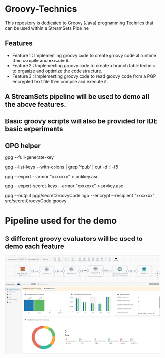 # Groovy-Technics
This repository is dedicated to Groovy (Java) programming Technics that can be used within a StreamSets Pipeline 

## Features

- Feature 1 : Implementing groovy code to create groovy code at runtime then compile and execute it.
- Feature 2 : Implementing groovy code to create a branch table technic to organize and optimize the code structure.
- Feature 3 : Implementing groovy code to read groovy code from a PGP encrypted text file then compile and execute it.

## A StreamSets pipeline will be used to demo all the above features.

## Basic groovy scripts will also be provided for IDE basic experiments

## GPG helper

gpg --full-generate-key

gpg --list-keys --with-colons | grep '^pub' | cut -d':' -f5

gpg --export --armor "xxxxxxx" > pubkey.asc

gpg --export-secret-keys --armor "xxxxxxx" > prvkey.asc

gpg --output pgp/secretGroovyCode.pgp --encrypt --recipient "xxxxxxx" src/secretGroovyCode.groovy

# Pipeline used for the demo

## 3 different groovy evaluators will be used to demo each feature

![Screenshot from 2025-01-10 15-05-20.png](images/Screenshot%20from%202025-01-10%2015-05-20.png)